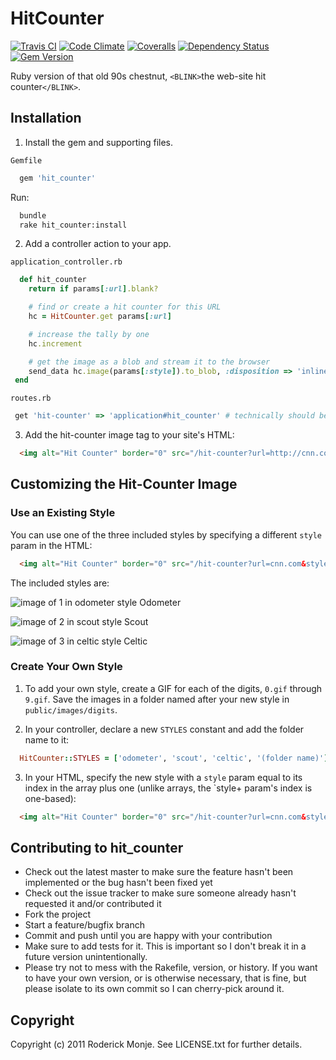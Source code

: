# HitCounter

[![Travis CI](https://secure.travis-ci.org/ivanoblomov/hit_counter.png)](http://travis-ci.org/ivanoblomov/hit_counter)
[![Code Climate](https://codeclimate.com/github/ivanoblomov/hit_counter.png)](https://codeclimate.com/github/ivanoblomov/hit_counter)
[![Coveralls](https://coveralls.io/repos/ivanoblomov/hit_counter/badge.svg?branch=master&service=github)](https://coveralls.io/github/ivanoblomov/hit_counter?branch=master)
[![Dependency Status](https://gemnasium.com/ivanoblomov/hit_counter.png)](https://gemnasium.com/ivanoblomov/hit_counter)
[![Gem Version](https://badge.fury.io/rb/hit_counter.svg)](http://badge.fury.io/rb/hit_counter)

Ruby version of that old 90s chestnut, `<BLINK>`the web-site hit counter`</BLINK>`.

## Installation

1. Install the gem and supporting files.

`Gemfile`
```ruby
  gem 'hit_counter'
```

Run:

```bash
  bundle
  rake hit_counter:install
```

2. Add a controller action to your app.

`application_controller.rb`
```ruby
  def hit_counter
    return if params[:url].blank?

    # find or create a hit counter for this URL
    hc = HitCounter.get params[:url]

    # increase the tally by one
    hc.increment

    # get the image as a blob and stream it to the browser
    send_data hc.image(params[:style]).to_blob, :disposition => 'inline', :filename => "#{hc.hits}.png", :type => :png
 end
```

`routes.rb`
```ruby
 get 'hit-counter' => 'application#hit_counter' # technically should be POST/PUT, but GET makes integration simpler
````

3. Add the hit-counter image tag to your site's HTML:

```html
  <img alt="Hit Counter" border="0" src="/hit-counter?url=http://cnn.com&style=1" />
````

## Customizing the Hit-Counter Image

### Use an Existing Style

You can use one of the three included styles by specifying a different `style` param in the HTML:

```html
  <img alt="Hit Counter" border="0" src="/hit-counter?url=cnn.com&style=1" />
```

The included styles are:

![image of 1 in odometer style](http://github.com/ivanoblomov/hit_counter/raw/master/public/images/digits/odometer/1.gif)
Odometer

![image of 2 in scout style](http://github.com/ivanoblomov/hit_counter/raw/master/public/images/digits/scout/2.gif)
Scout

![image of 3 in celtic style](http://github.com/ivanoblomov/hit_counter/raw/master/public/images/digits/celtic/3.gif)
Celtic

### Create Your Own Style

1. To add your own style, create a GIF for each of the digits, `0.gif` through `9.gif`. Save the images in a folder named after your new style in `public/images/digits`.

2. In your controller, declare a new `STYLES` constant and add the folder name to it:

```ruby
  HitCounter::STYLES = ['odometer', 'scout', 'celtic', '(folder name)']
```

3. In your HTML, specify the new style with a `style` param equal to its index in the array plus one (unlike arrays, the `style+ param's index is one-based):

```html
  <img alt="Hit Counter" border="0" src="/hit-counter?url=cnn.com&style=4" />
```

## Contributing to hit_counter

* Check out the latest master to make sure the feature hasn't been implemented or the bug hasn't been fixed yet
* Check out the issue tracker to make sure someone already hasn't requested it and/or contributed it
* Fork the project
* Start a feature/bugfix branch
* Commit and push until you are happy with your contribution
* Make sure to add tests for it. This is important so I don't break it in a future version unintentionally.
* Please try not to mess with the Rakefile, version, or history. If you want to have your own version, or is otherwise necessary, that is fine, but please isolate to its own commit so I can cherry-pick around it.

## Copyright

Copyright (c) 2011 Roderick Monje. See LICENSE.txt for further details.

